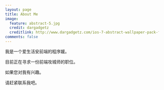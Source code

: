 ```yaml
---
layout: page
title: About Me
image:
  feature: abstract-5.jpg
  credit: dargadgetz
  creditlink: http://www.dargadgetz.com/ios-7-abstract-wallpaper-pack-for-iphone-5-and-ipod-touch-retina/
comments: false
---
```


我是一个爱生活安前端的程序媛。

目前正在寻求一份前端攻城师的职位。

如果您对我有兴趣。

请赶紧联系我吧。

